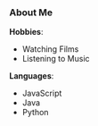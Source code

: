 ### About Me

**Hobbies**:
  - Watching Films
  - Listening to Music

**Languages**:
  * JavaScript
  * Java
  * Python
